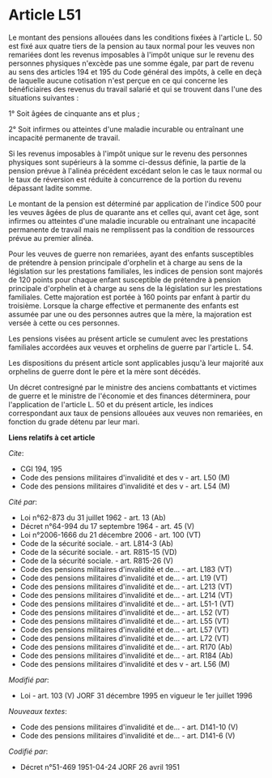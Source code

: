 # Article L51

Le montant des pensions allouées dans les conditions fixées à l'article L. 50 est fixé aux quatre tiers de la pension au taux
normal pour les veuves non remariées dont les revenus imposables à l'impôt unique sur le revenu des personnes physiques
n'excède pas une somme égale, par part de revenu au sens des articles 194 et 195 du Code général des impôts, à celle en deçà
de laquelle aucune cotisation n'est perçue en ce qui concerne les bénéficiaires des revenus du travail salarié et qui se
trouvent dans l'une des situations suivantes :

1° Soit âgées de cinquante ans et plus ;

2° Soit infirmes ou atteintes d'une maladie incurable ou entraînant une incapacité permanente de travail.

Si les revenus imposables à l'impôt unique sur le revenu des personnes physiques sont supérieurs à la somme ci-dessus
définie, la partie de la pension prévue à l'alinéa précédent excédant selon le cas le taux normal ou le taux de réversion est
réduite à concurrence de la portion du revenu dépassant ladite somme.

Le montant de la pension est déterminé par application de l'indice 500 pour les veuves âgées de plus de quarante ans et
celles qui, avant cet âge, sont infirmes ou atteintes d'une maladie incurable ou entraînant une incapacité permanente de
travail mais ne remplissent pas la condition de ressources prévue au premier alinéa.

Pour les veuves de guerre non remariées, ayant des enfants susceptibles de prétendre à pension principale d'orphelin et à
charge au sens de la législation sur les prestations familiales, les indices de pension sont majorés de 120 points pour
chaque enfant susceptible de prétendre à pension principale d'orphelin et à charge au sens de la législation sur les
prestations familiales. Cette majoration est portée à 160 points par enfant à partir du troisième. Lorsque la charge
effective et permanente des enfants est assumée par une ou des personnes autres que la mère, la majoration est versée à cette
ou ces personnes.

Les pensions visées au présent article se cumulent avec les prestations familiales accordées aux veuves et orphelins de
guerre par l'article L. 54.

Les dispositions du présent article sont applicables jusqu'à leur majorité aux orphelins de guerre dont le père et la mère
sont décédés.

Un décret contresigné par le ministre des anciens combattants et victimes de guerre et le ministre de l'économie et des
finances déterminera, pour l'application de l'article L. 50 et du présent article, les indices correspondant aux taux de
pensions allouées aux veuves non remariées, en fonction du grade détenu par leur mari.

**Liens relatifs à cet article**

_Cite_:

  - CGI 194, 195
  - Code des pensions militaires d'invalidité et des v - art. L50 (M)
  - Code des pensions militaires d'invalidité et des v - art. L54 (M)

_Cité par_:

  - Loi n°62-873 du 31 juillet 1962 - art. 13 (Ab)
  - Décret n°64-994 du 17 septembre 1964 - art. 45 (V)
  - Loi n°2006-1666 du 21 décembre 2006 - art. 100 (VT)
  - Code de la sécurité sociale. - art. L814-3 (Ab)
  - Code de la sécurité sociale. - art. R815-15 (VD)
  - Code de la sécurité sociale. - art. R815-26 (V)
  - Code des pensions militaires d'invalidité et de... - art. L183 (VT)
  - Code des pensions militaires d'invalidité et de... - art. L19 (VT)
  - Code des pensions militaires d'invalidité et de... - art. L213 (VT)
  - Code des pensions militaires d'invalidité et de... - art. L214 (VT)
  - Code des pensions militaires d'invalidité et de... - art. L51-1 (VT)
  - Code des pensions militaires d'invalidité et de... - art. L52 (VT)
  - Code des pensions militaires d'invalidité et de... - art. L55 (VT)
  - Code des pensions militaires d'invalidité et de... - art. L57 (VT)
  - Code des pensions militaires d'invalidité et de... - art. L72 (VT)
  - Code des pensions militaires d'invalidité et de... - art. R170 (Ab)
  - Code des pensions militaires d'invalidité et de... - art. R184 (Ab)
  - Code des pensions militaires d'invalidité et des v - art. L56 (M)

_Modifié par_:

  - Loi - art. 103 (V) JORF 31 décembre 1995 en vigueur le 1er juillet 1996

_Nouveaux textes_:

  - Code des pensions militaires d'invalidité et de... - art. D141-10 (V)
  - Code des pensions militaires d'invalidité et de... - art. D141-6 (V)

_Codifié par_:

  - Décret n°51-469 1951-04-24 JORF 26 avril 1951

